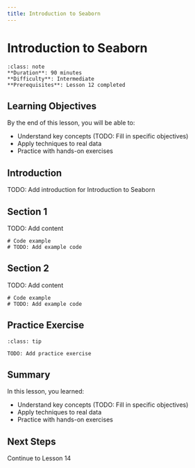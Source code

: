 ```yaml
---
title: Introduction to Seaborn
---
```


# Introduction to Seaborn

```{admonition} Lesson Info
:class: note
**Duration**: 90 minutes
**Difficulty**: Intermediate
**Prerequisites**: Lesson 12 completed
```

## Learning Objectives

By the end of this lesson, you will be able to:

- Understand key concepts (TODO: Fill in specific objectives)
- Apply techniques to real data
- Practice with hands-on exercises

## Introduction

TODO: Add introduction for Introduction to Seaborn

## Section 1

TODO: Add content

```{code-cell} ipython3
# Code example
# TODO: Add example code
```

## Section 2

TODO: Add content

```{code-cell} ipython3
# Code example
# TODO: Add example code
```

## Practice Exercise

```{admonition} Exercise
:class: tip

TODO: Add practice exercise
```

## Summary

In this lesson, you learned:

- Understand key concepts (TODO: Fill in specific objectives)
- Apply techniques to real data
- Practice with hands-on exercises

## Next Steps

Continue to Lesson 14

<!--
INSTRUCTOR NOTES

Skills covered (from references/skills/data-science/):
1. creating-pair-plots-with-seaborn.md
   - Creating Pair Plots with Seaborn
   - Difficulty: intermediate
-->